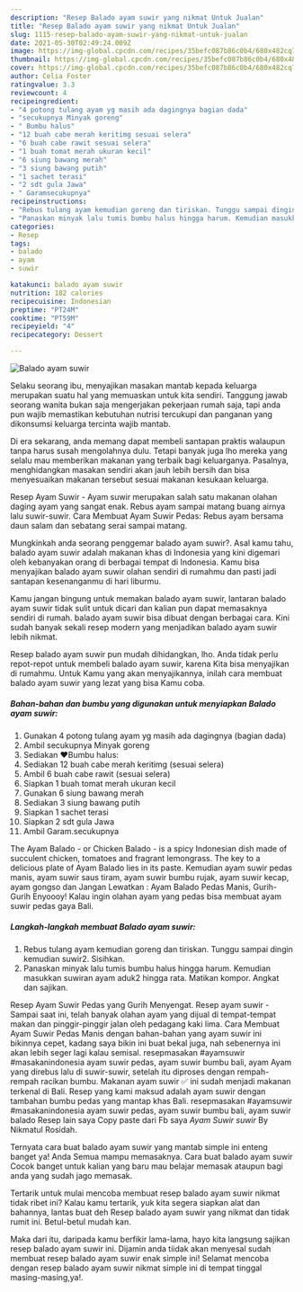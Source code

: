 ```yaml
---
description: "Resep Balado ayam suwir yang nikmat Untuk Jualan"
title: "Resep Balado ayam suwir yang nikmat Untuk Jualan"
slug: 1115-resep-balado-ayam-suwir-yang-nikmat-untuk-jualan
date: 2021-05-30T02:49:24.009Z
image: https://img-global.cpcdn.com/recipes/35befc087b86c0b4/680x482cq70/balado-ayam-suwir-foto-resep-utama.jpg
thumbnail: https://img-global.cpcdn.com/recipes/35befc087b86c0b4/680x482cq70/balado-ayam-suwir-foto-resep-utama.jpg
cover: https://img-global.cpcdn.com/recipes/35befc087b86c0b4/680x482cq70/balado-ayam-suwir-foto-resep-utama.jpg
author: Celia Foster
ratingvalue: 3.3
reviewcount: 4
recipeingredient:
- "4 potong tulang ayam yg masih ada dagingnya bagian dada"
- "secukupnya Minyak goreng"
- " Bumbu halus"
- "12 buah cabe merah keritimg sesuai selera"
- "6 buah cabe rawit sesuai selera"
- "1 buah tomat merah ukuran kecil"
- "6 siung bawang merah"
- "3 siung bawang putih"
- "1 sachet terasi"
- "2 sdt gula Jawa"
- " Garamsecukupnya"
recipeinstructions:
- "Rebus tulang ayam kemudian goreng dan tiriskan. Tunggu sampai dingin kemudian suwir2. Sisihkan."
- "Panaskan minyak lalu tumis bumbu halus hingga harum. Kemudian masukkan suwiran ayam aduk2 hingga rata. Matikan kompor. Angkat dan sajikan."
categories:
- Resep
tags:
- balado
- ayam
- suwir

katakunci: balado ayam suwir 
nutrition: 182 calories
recipecuisine: Indonesian
preptime: "PT24M"
cooktime: "PT59M"
recipeyield: "4"
recipecategory: Dessert

---
```



![Balado ayam suwir](https://img-global.cpcdn.com/recipes/35befc087b86c0b4/680x482cq70/balado-ayam-suwir-foto-resep-utama.jpg)

Selaku seorang ibu, menyajikan masakan mantab kepada keluarga merupakan suatu hal yang memuaskan untuk kita sendiri. Tanggung jawab seorang  wanita bukan saja mengerjakan pekerjaan rumah saja, tapi anda pun wajib memastikan kebutuhan nutrisi tercukupi dan panganan yang dikonsumsi keluarga tercinta wajib mantab.

Di era  sekarang, anda memang dapat membeli santapan praktis walaupun tanpa harus susah mengolahnya dulu. Tetapi banyak juga lho mereka yang selalu mau memberikan makanan yang terbaik bagi keluarganya. Pasalnya, menghidangkan masakan sendiri akan jauh lebih bersih dan bisa menyesuaikan makanan tersebut sesuai makanan kesukaan keluarga. 

Resep Ayam Suwir - Ayam suwir merupakan salah satu makanan olahan daging ayam yang sangat enak. Rebus ayam sampai matang buang airnya lalu suwir-suwir. Cara Membuat Ayam Suwir Pedas: Rebus ayam bersama daun salam dan sebatang serai sampai matang.

Mungkinkah anda seorang penggemar balado ayam suwir?. Asal kamu tahu, balado ayam suwir adalah makanan khas di Indonesia yang kini digemari oleh kebanyakan orang di berbagai tempat di Indonesia. Kamu bisa menyajikan balado ayam suwir olahan sendiri di rumahmu dan pasti jadi santapan kesenanganmu di hari liburmu.

Kamu jangan bingung untuk memakan balado ayam suwir, lantaran balado ayam suwir tidak sulit untuk dicari dan kalian pun dapat memasaknya sendiri di rumah. balado ayam suwir bisa dibuat dengan berbagai cara. Kini sudah banyak sekali resep modern yang menjadikan balado ayam suwir lebih nikmat.

Resep balado ayam suwir pun mudah dihidangkan, lho. Anda tidak perlu repot-repot untuk membeli balado ayam suwir, karena Kita bisa menyajikan di rumahmu. Untuk Kamu yang akan menyajikannya, inilah cara membuat balado ayam suwir yang lezat yang bisa Kamu coba.

<!--inarticleads1-->

##### Bahan-bahan dan bumbu yang digunakan untuk menyiapkan Balado ayam suwir:

1. Gunakan 4 potong tulang ayam yg masih ada dagingnya (bagian dada)
1. Ambil secukupnya Minyak goreng
1. Sediakan  ❤️Bumbu halus:
1. Sediakan 12 buah cabe merah keritimg (sesuai selera)
1. Ambil 6 buah cabe rawit (sesuai selera)
1. Siapkan 1 buah tomat merah ukuran kecil
1. Gunakan 6 siung bawang merah
1. Sediakan 3 siung bawang putih
1. Siapkan 1 sachet terasi
1. Siapkan 2 sdt gula Jawa
1. Ambil  Garam.secukupnya


The Ayam Balado - or Chicken Balado - is a spicy Indonesian dish made of succulent chicken, tomatoes and fragrant lemongrass. The key to a delicious plate of Ayam Balado lies in its paste. Kemudian ayam suwir pedas manis, ayam suwir saus tiram, ayam suwir bumbu rujak, ayam suwir kecap, ayam gongso dan Jangan Lewatkan : Ayam Balado Pedas Manis, Gurih-Gurih Enyoooy! Kalau ingin olahan ayam yang pedas bisa membuat ayam suwir pedas gaya Bali. 

<!--inarticleads2-->

##### Langkah-langkah membuat Balado ayam suwir:

1. Rebus tulang ayam kemudian goreng dan tiriskan. Tunggu sampai dingin kemudian suwir2. Sisihkan.
1. Panaskan minyak lalu tumis bumbu halus hingga harum. Kemudian masukkan suwiran ayam aduk2 hingga rata. Matikan kompor. Angkat dan sajikan.


Resep Ayam Suwir Pedas yang Gurih Menyengat. Resep ayam suwir - Sampai saat ini, telah banyak olahan ayam yang dijual di tempat-tempat makan dan pinggir-pinggir jalan oleh pedagang kaki lima. Cara Membuat Ayam Suwir Pedas Manis dengan bahan-bahan yang ayam suwir ini bikinnya cepet, kadang saya bikin ini buat bekal juga, nah sebenernya ini akan lebih seger lagi kalau semisal. resepmasakan #ayamsuwir #masakanindonesia ayam suwir pedas, ayam suwir bumbu bali, ayam Ayam yang direbus lalu di suwir-suwir, setelah itu diproses dengan rempah-rempah racikan bumbu. Makanan ayam suwir ✅ ini sudah menjadi makanan terkenal di Bali. Resep yang kami maksud adalah ayam suwir dengan tambahan bumbu pedas yang mantap khas Bali. resepmasakan #ayamsuwir #masakanindonesia ayam suwir pedas, ayam suwir bumbu bali, ayam suwir balado Resep lain saya Copy paste dari Fb saya *Ayam Suwir suwir* By Nikmatul Rosidah. 

Ternyata cara buat balado ayam suwir yang mantab simple ini enteng banget ya! Anda Semua mampu memasaknya. Cara buat balado ayam suwir Cocok banget untuk kalian yang baru mau belajar memasak ataupun bagi anda yang sudah jago memasak.

Tertarik untuk mulai mencoba membuat resep balado ayam suwir nikmat tidak ribet ini? Kalau kamu tertarik, yuk kita segera siapkan alat dan bahannya, lantas buat deh Resep balado ayam suwir yang nikmat dan tidak rumit ini. Betul-betul mudah kan. 

Maka dari itu, daripada kamu berfikir lama-lama, hayo kita langsung sajikan resep balado ayam suwir ini. Dijamin anda tiidak akan menyesal sudah membuat resep balado ayam suwir enak simple ini! Selamat mencoba dengan resep balado ayam suwir nikmat simple ini di tempat tinggal masing-masing,ya!.

